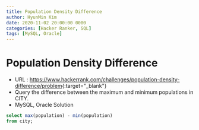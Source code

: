 ```yaml
---
title: Population Density Difference
author: HyunMin Kim
date: 2020-11-02 20:00:00 0000
categories: [Hacker Ranker, SQL]
tags: [MySQL, Oracle]
---
```


# Population Density Difference

- URL : <https://www.hackerrank.com/challenges/population-density-difference/problem>{:target="_blank"}
- Query the difference between the maximum and minimum populations in CITY.
- MySQL, Oracle Solution

```sql
select max(population) - min(population)
from city;
```